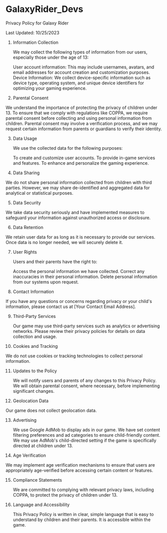 # GalaxyRider_Devs
Privacy Policy for Galaxy Rider 

Last Updated: 10/25/2023

1. Information Collection

    We may collect the following types of information from our users, especially those under the age of 13:

    User account information: This may include usernames, avatars, and email addresses for account creation and customization purposes.
    Device Information: We collect device-specific information such as device type, operating system, and unique device identifiers for optimizing your gaming experience.

2. Parental Consent

We understand the importance of protecting the privacy of children under 13. To ensure that we comply with regulations like COPPA, we require parental consent before collecting and using personal information from children. Parental consent may involve a verification process, and we may request certain information from parents or guardians to verify their identity.

3. Data Usage

    We use the collected data for the following purposes:

    To create and customize user accounts.
    To provide in-game services and features.
    To enhance and personalize the gaming experience.

4. Data Sharing

We do not share personal information collected from children with third parties. However, we may share de-identified and aggregated data for analytical or statistical purposes.

5. Data Security

We take data security seriously and have implemented measures to safeguard your information against unauthorized access or disclosure.

6. Data Retention

We retain user data for as long as it is necessary to provide our services. Once data is no longer needed, we will securely delete it.

7. User Rights

    Users and their parents have the right to:

    Access the personal information we have collected.
    Correct any inaccuracies in their personal information.
    Delete personal information from our systems upon request.

8. Contact Information

If you have any questions or concerns regarding privacy or your child's information, please contact us at [Your Contact Email Address].

9. Third-Party Services

    Our game may use third-party services such as analytics or advertising networks. Please review their privacy policies for details on data collection and usage.

10. Cookies and Tracking

We do not use cookies or tracking technologies to collect personal information.

11. Updates to the Policy

    We will notify users and parents of any changes to this Privacy Policy. We will obtain parental consent, where necessary, before implementing significant changes.

12. Geolocation Data

Our game does not collect geolocation data.

13. Advertising

    We use Google AdMob to display ads in our game.
    We have set content filtering preferences and ad categories to ensure child-friendly content.
    We may use AdMob's child-directed setting if the game is specifically directed at children under 13.

14. Age Verification

We may implement age verification mechanisms to ensure that users are appropriately age-verified before accessing certain content or features.

15. Compliance Statements

    We are committed to complying with relevant privacy laws, including COPPA, to protect the privacy of children under 13.

16. Language and Accessibility

    This Privacy Policy is written in clear, simple language that is easy to understand by children and their parents. It is accessible within the game.
